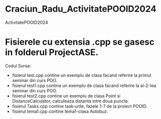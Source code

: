 # Craciun_Radu_ActivitatePOOID2024
ActivitatePOOID2024

# Fisierele cu extensia .cpp se gasesc in folderul ProjectASE.
Codul Sursa:
- fisierul test.cpp contine un exemplu de clasa facand referire la primul seminar din curs POO.
- fisierul test1.cpp contine un exemplu de clasa facand referire la al-2-lea seminar din curs POO.
- fisierul test2.cpp contine un exemplu de clasa Point si DistanceCalculator, calculeaza distanta intre doua puncte.
- fisierul Tasks.cpp contine task-urile, fazele 1-7 de la proiect POOID.
- fisierul tema1.cpp contine tema1-clasa Autobuz. 
